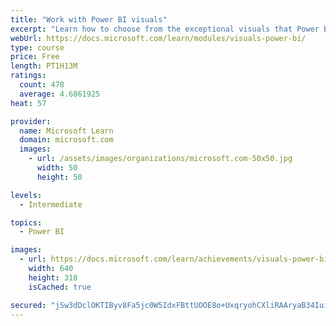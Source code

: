 ```yaml
---
title: "Work with Power BI visuals"
excerpt: "Learn how to choose from the exceptional visuals that Power BI makes available to you. Formatting visuals will direct the user’s attention to exactly where you want it, while helping to make the visual easier to read and interpret. You will also learn about how to use key performance indicators (KPIs)."
webUrl: https://docs.microsoft.com/learn/modules/visuals-power-bi/
type: course
price: Free
length: PT1H13M
ratings:
  count: 478
  average: 4.6861925
heat: 57

provider:
  name: Microsoft Learn
  domain: microsoft.com
  images:
    - url: /assets/images/organizations/microsoft.com-50x50.jpg
      width: 50
      height: 50

levels:
  - Intermediate

topics:
  - Power BI

images:
  - url: https://docs.microsoft.com/learn/achievements/visuals-power-bi-social.png
    width: 640
    height: 318
    isCached: true

secured: "jSw3dDclOKTIByv8Fa5jc0W5IdxFBttUOOE8o+UxqryohCXliRAAryaB34IuiR6gw0g5JQmC/AjpfvWXictU0KteYy9zByDGjl+8zoh53DWaV1IfPiUggP88C708s4EQF/QN3aqZp6Y1lXBRnwb+V5ZDIDb9oaI+lkFsq3W/8pdGv6oE5H9Ge7eHvX/LEknJynB7n8CHR0r43aR90t/9sI2WV1e1IkmLIDZ5+zYw3l7tZtW+iwa6Er7bRt0MfoIPhu3d/+HNxBuPIoYnpxDWZ9q8MOV2LvuOq8HlIV0XsNpOM4aqDe+VQwQcv91zR16uu1kWmxkKhfVeDm6p46gec76HcW85uKMFMBAg4zHNuJymi6XxM4+4iFldFXGoWTh5SC7EFm2WODWCTeag9K3NLOgjUw1iB/Rg5f5zrROnssU=;2AsHalNC8zpbMgXLCnQLTg=="
---
```


